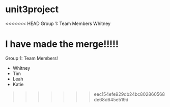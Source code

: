 # unit3project

<<<<<<< HEAD
Group 1: Team Members
Whitney

I have made the merge!!!!!
=======
Group 1: Team Members!
* Whitney
* Tim
* Leah
* Katie
>>>>>>> eec154efe929db24bc802860568de68d645e519d
